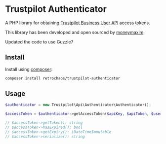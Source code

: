 # Trustpilot Authenticator

A PHP library for obtaining [Trustpilot Business User API](https://developers.trustpilot.com/authentication) access tokens.

This library has been developed and open sourced by [moneymaxim](https://www.moneymaxim.co.uk).

Updated the code to use Guzzle7

## Install

Install using [composer](https://getcomposer.org/):

```sh
composer install retrochaos/trustpilot-authenticator
```

## Usage

```php
$authenticator = new Trustpilot\Api\Authenticator\Authenticator();

$accessToken = $authenticator->getAccessToken($apiKey, $apiToken, $username, $password);

// $accessToken->getToken(): string
// $accessToken->hasExpired(): bool
// $accessToken->getExpiry(): \DateTimeImmutable
// $accessToken->serialize(): string
```

